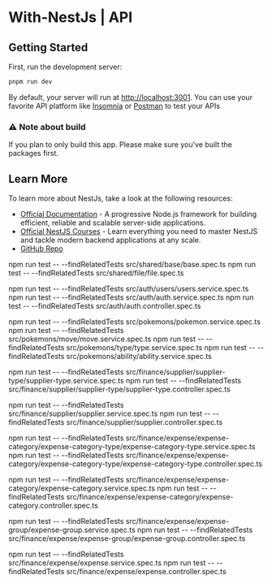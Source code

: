 # With-NestJs | API

## Getting Started

First, run the development server:

```bash
pnpm run dev
```

By default, your server will run at [http://localhost:3001](http://localhost:3001). You can use your favorite API platform like [Insomnia](https://insomnia.rest/) or [Postman](https://www.postman.com/) to test your APIs

### ⚠️ Note about build

If you plan to only build this app. Please make sure you've built the packages first.

## Learn More

To learn more about NestJs, take a look at the following resources:

- [Official Documentation](https://docs.nestjs.com) - A progressive Node.js framework for building efficient, reliable and scalable server-side applications.
- [Official NestJS Courses](https://courses.nestjs.com) - Learn everything you need to master NestJS and tackle modern backend applications at any scale.
- [GitHub Repo](https://github.com/nestjs/nest)

npm run test -- --findRelatedTests src/shared/base/base.spec.ts
npm run test -- --findRelatedTests src/shared/file/file.spec.ts

npm run test -- --findRelatedTests src/auth/users/users.service.spec.ts
npm run test -- --findRelatedTests src/auth/auth.service.spec.ts
npm run test -- --findRelatedTests src/auth/auth.controller.spec.ts

npm run test -- --findRelatedTests src/pokemons/pokemon.service.spec.ts
npm run test -- --findRelatedTests src/pokemons/move/move.service.spec.ts
npm run test -- --findRelatedTests src/pokemons/type/type.service.spec.ts
npm run test -- --findRelatedTests src/pokemons/ability/ability.service.spec.ts

npm run test -- --findRelatedTests src/finance/supplier/supplier-type/supplier-type.service.spec.ts
npm run test -- --findRelatedTests src/finance/supplier/supplier-type/supplier-type.controller.spec.ts

npm run test -- --findRelatedTests src/finance/supplier/supplier.service.spec.ts
npm run test -- --findRelatedTests src/finance/supplier/supplier.controller.spec.ts


npm run test -- --findRelatedTests src/finance/expense/expense-category/expense-category-type/expense-category-type.service.spec.ts
npm run test -- --findRelatedTests src/finance/expense/expense-category/expense-category-type/expense-category-type.controller.spec.ts

npm run test -- --findRelatedTests src/finance/expense/expense-category/expense-category.service.spec.ts
npm run test -- --findRelatedTests src/finance/expense/expense-category/expense-category.controller.spec.ts

npm run test -- --findRelatedTests src/finance/expense/expense-group/expense-group.service.spec.ts
npm run test -- --findRelatedTests src/finance/expense/expense-group/expense-group.controller.spec.ts

npm run test -- --findRelatedTests src/finance/expense/expense.service.spec.ts
npm run test -- --findRelatedTests src/finance/expense/expense.controller.spec.ts

